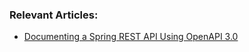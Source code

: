 ### Relevant Articles:
- [Documenting a Spring REST API Using OpenAPI 3.0](https://www.baeldung.com/spring-rest-openapi-documentation)

